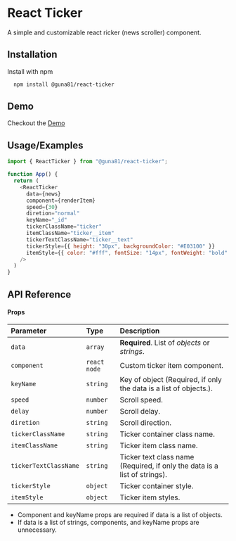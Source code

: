 
# React Ticker

A simple and customizable react ricker (news scroller) component.


## Installation

Install with npm

```bash
  npm install @guna81/react-ticker
```


## Demo

Checkout the <a href="https://codesandbox.io/s/react-new-ticker-9g6ndd?file=/src/App.js" target="_blank">Demo</a>


## Usage/Examples

```javascript
import { ReactTicker } from "@guna81/react-ticker";

function App() {
  return (
    <ReactTicker
      data={news}
      component={renderItem}
      speed={30}
      diretion="normal"
      keyName="_id"
      tickerClassName="ticker"
      itemClassName="ticker__item"
      tickerTextClassName="ticker__text"
      tickerStyle={{ height: "30px", backgroundColor: "#E03100" }}
      itemStyle={{ color: "#fff", fontSize: "14px", fontWeight: "bold" }}
    />
  )
}
```


## API Reference

#### Props

| Parameter | Type     | Description                |
| :-------- | :------- | :------------------------- |
| `data` | `array` | **Required**. List of *objects* or *strings*. |
| `component` | `react node` | Custom ticker item component. |
| `keyName` | `string` | Key of object (Required, if only the data is a list of objects.). |
| `speed` | `number` | Scroll speed. |
| `delay` | `number` | Scroll delay. |
| `diretion` | `string` | Scroll direction. |
| `tickerClassName` | `string` | Ticker container class name. |
| `itemClassName` | `string` | Ticker item class name. |
| `tickerTextClassName` | `string` | Ticker text class name (Required, if only the data is a list of strings). |
| `tickerStyle` | `object` | Ticker container style. |
| `itemStyle` | `object` | Ticker item styles. |


- Component and keyName props are required if data is a list of objects.
- If data is a list of strings, components, and keyName props are unnecessary.